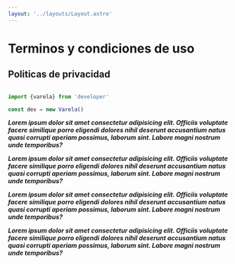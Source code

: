 ```yaml
---
layout: '../layouts/Layout.astro'
---
```


# Terminos y condiciones de uso

## Politicas de privacidad

``` typescript

import {varela} from 'developer'

const dev = new Varela()
```

***Lorem ipsum dolor sit amet consectetur adipisicing elit. Officiis voluptate facere similique porro eligendi dolores nihil deserunt accusantium natus quasi corrupti aperiam possimus, laborum sint. Labore magni nostrum unde temporibus?***

***Lorem ipsum dolor sit amet consectetur adipisicing elit. Officiis voluptate facere similique porro eligendi dolores nihil deserunt accusantium natus quasi corrupti aperiam possimus, laborum sint. Labore magni nostrum unde temporibus?***

***Lorem ipsum dolor sit amet consectetur adipisicing elit. Officiis voluptate facere similique porro eligendi dolores nihil deserunt accusantium natus quasi corrupti aperiam possimus, laborum sint. Labore magni nostrum unde temporibus?***

***Lorem ipsum dolor sit amet consectetur adipisicing elit. Officiis voluptate facere similique porro eligendi dolores nihil deserunt accusantium natus quasi corrupti aperiam possimus, laborum sint. Labore magni nostrum unde temporibus?***